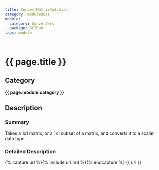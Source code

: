 ```yaml
---
title: ConvertMatrixToScalar
category: moduledocs
module:
  category: Converters
  package: SCIRun
tags: module

---
```


# {{ page.title }}

## Category

**{{ page.module.category }}**

## Description

### Summary

Takes a 1x1 matrix, or a 1x1 subset of a matrix, and converts it to a scalar data type.

### Detailed Description

{% capture url %}{% include url.md %}{% endcapture %}
{{ url }}
